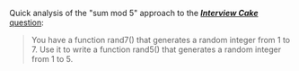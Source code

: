 Quick analysis of the "sum mod 5" approach to the [***Interview Cake*** question](https://www.interviewcake.com/question/python/simulate-5-sided-die):

> You have a function rand7() that generates a random integer from 1 to 7. Use it to write a function rand5() that generates a random integer from 1 to 5.

